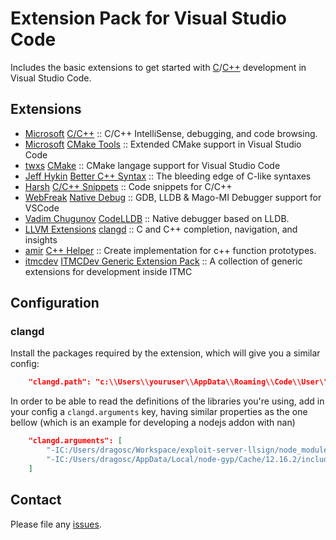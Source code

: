 # Extension Pack for Visual Studio Code

Includes the basic extensions to get started with [C](<https://en.wikipedia.org/wiki/C_(programming_language)>)/[C++](https://en.wikipedia.org/wiki/C%2B%2B) development in Visual Studio Code.

## Extensions

<!-- +Extensions -->
* [Microsoft](https://marketplace.visualstudio.com/publishers/ms-vscode) [C/C++](https://marketplace.visualstudio.com/items?itemName=ms-vscode.cpptools) :: C/C++ IntelliSense, debugging, and code browsing.
* [Microsoft](https://marketplace.visualstudio.com/publishers/ms-vscode) [CMake Tools](https://marketplace.visualstudio.com/items?itemName=ms-vscode.cmake-tools) :: Extended CMake support in Visual Studio Code
* [twxs](https://marketplace.visualstudio.com/publishers/twxs) [CMake](https://marketplace.visualstudio.com/items?itemName=twxs.cmake) :: CMake langage support for Visual Studio Code
* [Jeff Hykin](https://marketplace.visualstudio.com/publishers/jeff-hykin) [Better C++ Syntax](https://marketplace.visualstudio.com/items?itemName=jeff-hykin.better-cpp-syntax) :: The bleeding edge of C-like syntaxes
* [Harsh](https://marketplace.visualstudio.com/publishers/hars) [C/C++ Snippets](https://marketplace.visualstudio.com/items?itemName=hars.CppSnippets) :: Code snippets for C/C++
* [WebFreak](https://marketplace.visualstudio.com/publishers/webfreak) [Native Debug](https://marketplace.visualstudio.com/items?itemName=webfreak.debug) :: GDB, LLDB & Mago-MI Debugger support for VSCode
* [Vadim Chugunov](https://marketplace.visualstudio.com/publishers/vadimcn) [CodeLLDB](https://marketplace.visualstudio.com/items?itemName=vadimcn.vscode-lldb) :: Native debugger based on LLDB.
* [LLVM Extensions](https://marketplace.visualstudio.com/publishers/llvm-vs-code-extensions) [clangd](https://marketplace.visualstudio.com/items?itemName=llvm-vs-code-extensions.vscode-clangd) :: C and C++ completion, navigation, and insights
* [amir](https://marketplace.visualstudio.com/publishers/amiralizadeh9480) [C++ Helper](https://marketplace.visualstudio.com/items?itemName=amiralizadeh9480.cpp-helper) :: Create implementation for c++ function prototypes.
* [itmcdev](https://marketplace.visualstudio.com/publishers/itmcdev) [ITMCDev Generic Extension Pack](https://marketplace.visualstudio.com/items?itemName=itmcdev.generic-extension-pack) :: A collection of generic extensions for development inside ITMC
<!-- -Extensions -->

## Configuration

### clangd

Install the packages required by the extension, which will give you a similar config:

```json
    "clangd.path": "c:\\Users\\youruser\\AppData\\Roaming\\Code\\User\\globalStorage\\llvm-vs-code-extensions.vscode-clangd\\install\\10.0.0\\clangd_10.0.0\\bin\\clangd.exe",
```

In order to be able to read the definitions of the libraries you're using, add in your config a `clangd.arguments` key, having similar properties as the one bellow (which is an example for developing a nodejs addon with nan)

```json
    "clangd.arguments": [
        "-IC:/Users/dragosc/Workspace/exploit-server-llsign/node_modules/nan",
        "-IC:/Users/dragosc/AppData/Local/node-gyp/Cache/12.16.2/include/node"
    ]
```

## Contact

Please file any [issues](https://github.com/itmcdev/vscode-extensions/issues).
